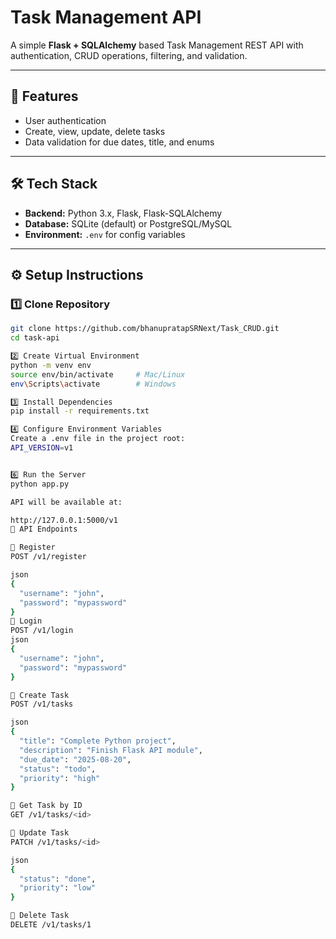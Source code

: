 # Task Management API

A simple **Flask + SQLAlchemy** based Task Management REST API with authentication, CRUD operations, filtering, and validation.

---

## 📌 Features
- User authentication 
- Create, view, update, delete tasks
- Data validation for due dates, title, and enums

---

## 🛠️ Tech Stack
- **Backend:** Python 3.x, Flask, Flask-SQLAlchemy
- **Database:** SQLite (default) or PostgreSQL/MySQL
- **Environment:** `.env` for config variables

---

## ⚙️ Setup Instructions

### 1️⃣ Clone Repository
```bash
git clone https://github.com/bhanupratapSRNext/Task_CRUD.git
cd task-api

2️⃣ Create Virtual Environment
python -m venv env
source env/bin/activate     # Mac/Linux
env\Scripts\activate        # Windows

3️⃣ Install Dependencies
pip install -r requirements.txt

4️⃣ Configure Environment Variables
Create a .env file in the project root:
API_VERSION=v1


6️⃣ Run the Server
python app.py

API will be available at:

http://127.0.0.1:5000/v1
📡 API Endpoints

🔹 Register
POST /v1/register

json
{
  "username": "john",
  "password": "mypassword"
}
🔹 Login
POST /v1/login
json
{
  "username": "john",
  "password": "mypassword"
}

🔹 Create Task
POST /v1/tasks

json
{
  "title": "Complete Python project",
  "description": "Finish Flask API module",
  "due_date": "2025-08-20",
  "status": "todo",
  "priority": "high"
}

🔹 Get Task by ID
GET /v1/tasks/<id>

🔹 Update Task
PATCH /v1/tasks/<id>

json
{
  "status": "done",
  "priority": "low"
}

🔹 Delete Task
DELETE /v1/tasks/1
